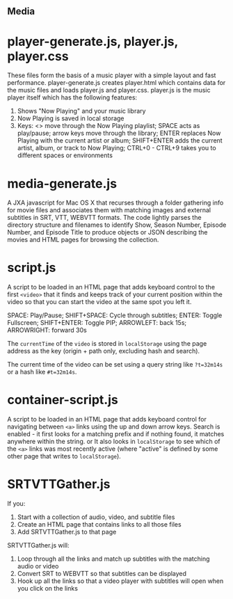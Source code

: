 ## Media

# player-generate.js, player.js, player.css
These files form the basis of a music player with a simple layout and fast performance.
player-generate.js creates player.html which contains data for the music files and loads player.js and player.css.
player.js is the music player itself which has the following features:
1. Shows "Now Playing" and your music library
2. Now Playing is saved in local storage
2. Keys: <> move through the Now Playing playlist; SPACE acts as play/pause; arrow keys move through the library; ENTER replaces Now Playing with the current artist or album; SHIFT+ENTER adds the current artist, album, or track to Now Playing; CTRL+0 - CTRL+9 takes you to different spaces or environments

# media-generate.js

A JXA javascript for Mac OS X that recurses through a folder gathering info for movie files and associates them with matching images and external subtitles in SRT, VTT, WEBVTT formats. The code lightly parses the directory structure and filenames to identify Show, Season Number, Episode Number, and Episode Title to produce objects or JSON describing the movies and HTML pages for browsing the collection. 

# script.js

A script to be loaded in an HTML page that adds keyboard control to the first `<video>` that it finds and keeps track of your current position within the video so that you can start the video at the same spot you left it.

SPACE: Play/Pause;
SHIFT+SPACE: Cycle through subtitles;
ENTER: Toggle Fullscreen;
SHIFT+ENTER: Toggle PIP;
ARROWLEFT: back 15s;
ARROWRIGHT: forward 30s

The `currentTime` of the `video` is stored in `localStorage` using the page address as the key (origin + path only, excluding hash and search).

The current time of the video can be set using a query string like `?t=32m14s` or a hash like `#t=32m14s`.

# container-script.js

A script to be loaded in an HTML page that adds keyboard control for navigating between `<a>` links using the up and down arrow keys. Search is enabled - it first looks for a matching prefix and if nothing found, it matches anywhere within the string. or It also looks in `localStorage` to see which of the `<a>` links was most recently active (where "active" is defined by some other page that writes to `localStorage`).

# SRTVTTGather.js

If you:
1. Start with a collection of audio, video, and subtitle files
2. Create an HTML page that contains links to all those files
3. Add SRTVTTGather.js to that page

SRTVTTGather.js will:
1. Loop through all the links and match up subtitles with the matching audio or video
2. Convert SRT to WEBVTT so that subtitles can be displayed
3. Hook up all the links so that a video player with subtitles will open when you click on the links
